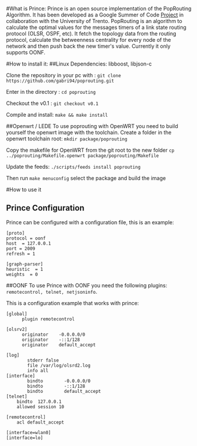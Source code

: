 #What is Prince:
Prince is an open source implementation of the PopRouting Algorithm. It has been developed as a Google Summer of Code [Project](https://summerofcode.withgoogle.com/projects/#5453035123769344) in collaboration with the University of Trento.
PopRouting is an algorithm to calculate the optimal values for the messages timers of a link state routing protocol (OLSR, OSPF, etc).
It fetch the topology data from the routing protocol, calculate the betweenness centrality for every node of the network and then push back the new timer's value. Currently it only supports OONF.


#How to install it:
##Linux
Dependencies: libboost, libjson-c

Clone the repository in your pc with :
`git clone https://github.com/gabri94/poprouting.git`

Enter in the directory :
`cd poprouting`

Checkout the v0.1 :
`git checkout v0.1`

Compile and install:
`make && make install`



##Openwrt / LEDE
To use poprouting with OpenWRT you need to build yourself the openwrt image with the toolchain.
Create a folder in the openwrt toolchain root:
`mkdir package/poprouting`

Copy the makefile for OpenWRT from the git root to the new folder
`cp ../poprouting/Makefile.openwrt package/poprouting/Makefile`

Update the feeds:
`./scripts/feeds install poprouting`

Then run `make menuconfig` select the package and build the image

#How to use it
## Prince Configuration
Prince can be configured with a configuration file, this is an example:
```
[proto]
protocol = oonf
host  = 127.0.0.1
port = 2009
refresh = 1

[graph-parser]
heuristic  = 1
weights  = 0

```


##OONF
To use Prince with OONF you need the following plugins: `remotecontrol, telnet, netjsoninfo`.

This is a configuration example that works with prince:
```
[global]
      plugin remotecontrol

[olsrv2]
      originator    -0.0.0.0/0
      originator    -::1/128
      originator    default_accept

[log]
        stderr false
        file /var/log/olsrd2.log
        info all
[interface]
        bindto        -0.0.0.0/0
        bindto        -::1/128
        bindto        default_accept
[telnet]
	bindto	127.0.0.1
	allowed session 10

[remotecontrol]
	acl	default_accept

[interface=wlan0]
[interface=lo]
```
